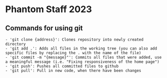 # Phantom Staff 2023

## Commands for using git

    - 'git clone {address}': Clones repository into newly created   directory
    - 'git add .': Adds all files in the working tree (you can also add specific files by replacing the . with the name of the file)
    - 'git commit -m "{message}"': Commits all files that were added, use a meaningful message (i.e. "Fixing responsiveness of the home page")
    - 'git push': Pushes all committed files to github
    - 'git pull': Pull in new code, when there have been changes

